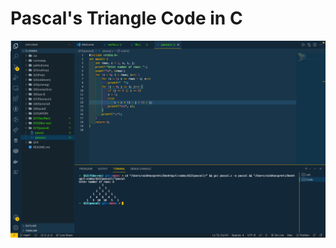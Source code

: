 # Pascal's Triangle Code in C

![](https://github.com/VaibhavUpreti/C-codes/blob/main/Q13(pascal)/Screenshot%202022-01-07%20at%2011.44.00%20AM.png)

